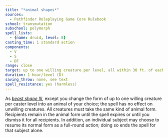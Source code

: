 ```yaml
---
title: "*animal shapes*"
sources:
  - Pathfinder Roleplaying Game Core Rulebook
school: transmutation
subschool: polymorph
spell_lists:
  - {name: druid, level: 8}
casting_time: 1 standard action
components:
  - V
  - S
  - DF
range: close
target: up to one willing creature per level, all within 30 ft. of each other.
duration: 1 hour/level (D)
saving_throw: none, see text
spell_resistance: yes (harmless)
---
```


As [*beast shape III*](/spells/beast-shape-iii/), except you change the form of up to one willing creature per caster level into an animal of your choice; the spell has no effect on unwilling creatures. All creatures must take the same kind of animal form. Recipients remain in the animal form until the spell expires or until you dismiss it for all recipients. In addition, an individual subject may choose to resume its normal form as a full-round action; doing so ends the spell for that subject alone.
